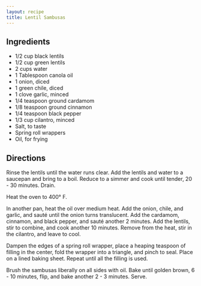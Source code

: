 ```yaml
---
layout: recipe
title: Lentil Sambusas
---
```


## Ingredients

* 1/2 cup black lentils
* 1/2 cup green lentils
* 2 cups water
* 1 Tablespoon canola oil
* 1 onion, diced
* 1 green chile, diced
* 1 clove garlic, minced
* 1/4 teaspoon ground cardamom
* 1/8 teaspoon ground cinnamon
* 1/4 teaspoon black pepper
* 1/3 cup cilantro, minced
* Salt, to taste
* Spring roll wrappers
* Oil, for frying

## Directions

Rinse the lentils until the water runs clear. Add the lentils and water to a saucepan and bring to a boil. Reduce to a
simmer and cook until tender, 20 - 30 minutes. Drain.

Heat the oven to 400° F.

In another pan, heat the oil over medium heat. Add the onion, chile, and
garlic, and sauté until the onion turns translucent. Add the cardamom,
cinnamon, and black pepper, and sauté another 2 minutes. Add the
lentils, stir to combine, and cook another 10 minutes. Remove from the
heat, stir in the cilantro, and leave to cool.

Dampen the edges of a spring roll wrapper, place a heaping teaspoon of
filling in the center, fold the wrapper into a triangle, and pinch to
seal. Place on a lined baking sheet. Repeat until all the filling is
used.

Brush the sambusas liberally on all sides with oil. Bake until golden
brown, 6 - 10 minutes, flip, and bake another 2 - 3 minutes. Serve.
